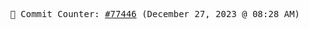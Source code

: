 <p align="center">
    <samp>
        📮 Commit Counter: <a href="https://github.com/Javascript-void0/Javascript-void0/commits/main">#77446</a> (December 27, 2023 @ 08:28 AM)
    </samp>
</p>